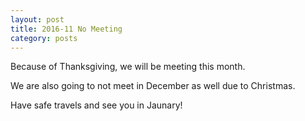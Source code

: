 ```yaml
---
layout: post
title: 2016-11 No Meeting
category: posts
---
```


Because of Thanksgiving, we will be meeting this month.

We are also going to not meet in December as well due to Christmas.

Have safe travels and see you in Jaunary!
